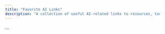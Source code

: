 ```yaml
---
title: "Favorite AI Links"
description: "A collection of useful AI-related links to resources, tools, and communities."
---
```


...